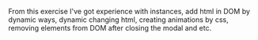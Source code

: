  From this exercise I've got experience with instances, add html in DOM by dynamic ways, dynamic changing html, creating animations by css, removing elements from DOM after closing the modal and etc.
